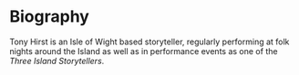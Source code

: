 # Biography

Tony Hirst is an Isle of Wight based storyteller, regularly performing at folk nights around the Island as well as in performance events as one of the *Three Island Storytellers*.